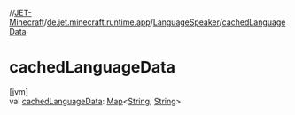 //[JET-Minecraft](../../../index.md)/[de.jet.minecraft.runtime.app](../index.md)/[LanguageSpeaker](index.md)/[cachedLanguageData](cached-language-data.md)

# cachedLanguageData

[jvm]\
val [cachedLanguageData](cached-language-data.md): [Map](https://kotlinlang.org/api/latest/jvm/stdlib/kotlin.collections/-map/index.html)&lt;[String](https://kotlinlang.org/api/latest/jvm/stdlib/kotlin/-string/index.html), [String](https://kotlinlang.org/api/latest/jvm/stdlib/kotlin/-string/index.html)&gt;
